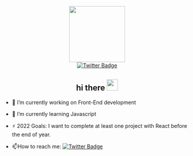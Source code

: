 <div id="header" align="center">
  <img src="https://i.giphy.com/media/QTfX9Ejfra3ZmNxh6B/giphy.webp" width="150"/><br>
  <a href="https://twitter.com/stargazer741">
    <img src="https://img.shields.io/badge/Twitter-blue?style=for-the-badge&logo=twitter&logoColor=white" alt="Twitter Badge"/>
  </a>
  <h2>
  hi there
  <img src="https://media.giphy.com/media/hvRJCLFzcasrR4ia7z/giphy.gif" width="30px" height="30px"/>
</h2>
</div>

- :telescope: I’m currently working on Front-End development

- :seedling: I’m currently learning Javascript

- :zap: 2022 Goals: I want to complete at least one project with React before the end of year.

- :mailbox:How to reach me: [![Twitter Badge](https://img.shields.io/badge/-stargazer741-blue?style=flat&logo=Twitter&logoColor=white)](https://twitter.com/stargazer741)
  

<!--
**stargazer7/stargazer7** is a ✨ _special_ ✨ repository because its `README.md` (this file) appears on your GitHub profile.

Here are some ideas to get you started:

- 🔭 I’m currently working on Front-End development
- 🌱 I’m currently learning Javascript & ReactJS
- 📫 How to reach me: twitter.com/stargazer741
-->
